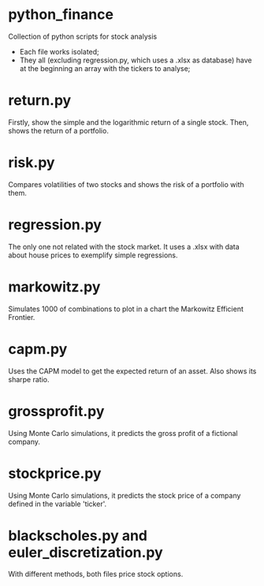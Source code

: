 # python_finance
Collection of python scripts for stock analysis

 - Each file works isolated;
 - They all (excluding regression.py, which uses a .xlsx as database) have at the beginning an array with the tickers to analyse;

# return.py
  Firstly, show the simple and the logarithmic return of a single stock. Then, shows the return of a portfolio.
  
# risk.py
  Compares volatilities of two stocks and shows the risk of a portfolio with them.
  
# regression.py
  The only one not related with the stock market. It uses a .xlsx with data about house prices to exemplify simple regressions.
  
# markowitz.py
  Simulates 1000 of combinations to plot in a chart the Markowitz Efficient Frontier.
  
# capm.py
  Uses the CAPM model to get the expected return of an asset. Also shows its sharpe ratio.
  
# grossprofit.py
  Using Monte Carlo simulations, it predicts the gross profit of a fictional company.
  
# stockprice.py
  Using Monte Carlo simulations, it predicts the stock price of a company defined in the variable 'ticker'.

# blackscholes.py and euler_discretization.py
  With different methods, both files price stock options.
